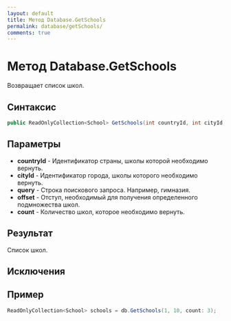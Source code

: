 ```yaml
---
layout: default
title: Метод Database.GetSchools
permalink: database/getSchools/
comments: true
---
```

# Метод Database.GetSchools
Возвращает список школ.

## Синтаксис
```csharp
public ReadOnlyCollection<School> GetSchools(int countryId, int cityId, string query, int? offset = null, int? count = null)
```

## Параметры
+ **countryId** - Идентификатор страны, школы которой необходимо вернуть.
+ **cityId** - Идентификатор города, школы которого необходимо вернуть.
+ **query** - Строка поискового запроса. Например, гимназия.
+ **offset** - Отступ, необходимый для получения определенного подмножества школ.
+ **count** - Количество школ, которое необходимо вернуть.

## Результат
Cписок школ.

## Исключения

## Пример
```csharp
ReadOnlyCollection<School> schools = db.GetSchools(1, 10, count: 3);
```